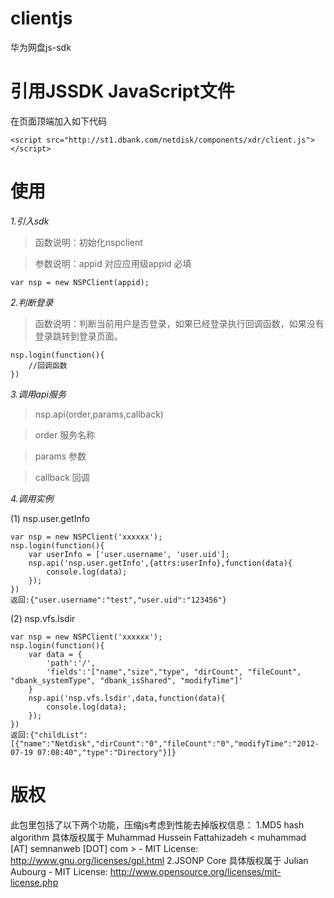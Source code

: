 clientjs
=========

华为网盘js-sdk

引用JSSDK JavaScript文件
=========

在页面顶端加入如下代码

	<script src="http://st1.dbank.com/netdisk/components/xdr/client.js"></script>

使用
=========


*1.引入sdk*

>函数说明：初始化nspclient

>参数说明：appid 对应应用级appid 必填
    
	var nsp = new NSPClient(appid);

*2.判断登录*

>函数说明：判断当前用户是否登录，如果已经登录执行回调函数，如果没有登录跳转到登录页面。
    
	nsp.login(function(){
		//回调函数
	})

*3.调用api服务*


>nsp.api(order,params,callback)

>order  服务名称

>params 参数

>callback 回调


*4.调用实例*

(1) nsp.user.getInfo
	
	var nsp = new NSPClient('xxxxxx');
	nsp.login(function(){
		var userInfo = ['user.username', 'user.uid'];
		nsp.api('nsp.user.getInfo',{attrs:userInfo},function(data){
			console.log(data);
		});
	})
    返回:{"user.username":"test","user.uid":"123456"}

(2) nsp.vfs.lsdir

	var nsp = new NSPClient('xxxxxx');
	nsp.login(function(){
		var data = {
			'path':'/',
			'fields':'["name","size","type", "dirCount", "fileCount", "dbank_systemType", "dbank_isShared", "modifyTime"]'	    
		}
		nsp.api('nsp.vfs.lsdir',data,function(data){
			console.log(data);
		});
	})
    返回:{"childList":[{"name":"Netdisk","dirCount":"0","fileCount":"0","modifyTime":"2012-07-19 07:08:40","type":"Directory"}]}


版权
=========
此包里包括了以下两个功能，压缩js考虑到性能去掉版权信息：
1.MD5 hash algorithm 具体版权属于 Muhammad Hussein Fattahizadeh < muhammad [AT] semnanweb [DOT] com > - MIT License: http://www.gnu.org/licenses/gpl.html
2.JSONP Core 具体版权属于 Julian Aubourg - MIT License: http://www.opensource.org/licenses/mit-license.php





